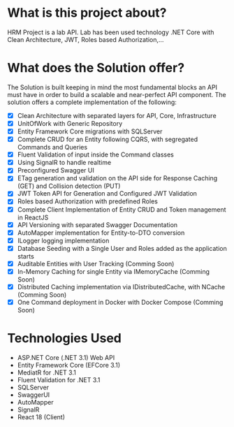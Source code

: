 # What is this project about?

HRM Project is a lab API. Lab has been used technology .NET Core with Clean Architecture, JWT, Roles based Authorization,...

# What does the Solution offer?

The Solution is built keeping in mind the most fundamental blocks an API must have in order to build a scalable and near-perfect API component. The solution offers a complete implementation of the following:

- [x] Clean Architecture with separated layers for API, Core, Infrastructure
- [x] UnitOfWork with Generic Repository
- [x] Entity Framework Core migrations with SQLServer
- [x] Complete CRUD for an Entity following CQRS, with segregated Commands and Queries
- [x] Fluent Validation of input inside the Command classes
- [x] Using SignalR to handle realtime
- [x] Preconfigured Swagger UI
- [x] ETag generation and validation on the API side for Response Caching (GET) and Collision detection (PUT)
- [x] JWT Token API for Generation and Configured JWT Validation
- [x] Roles based Authorization with predefined Roles
- [x] Complete Client Implementation of Entity CRUD and Token management in ReactJS
- [x] API Versioning with separated Swagger Documentation
- [x] AutoMapper implementation for Entity-to-DTO conversion
- [x] ILogger logging implementation
- [x] Database Seeding with a Single User and Roles added as the application starts
- [x] Auditable Entities with User Tracking (Comming Soon)
- [x] In-Memory Caching for single Entity via IMemoryCache (Comming Soon)
- [x] Distributed Caching implementation via IDistributedCache, with NCache (Comming Soon)
- [x] One Command deployment in Docker with Docker Compose (Comming Soon)

# Technologies Used

* ASP.NET Core (.NET 3.1) Web API
* Entity Framework Core (EFCore 3.1)
* MediatR for .NET 3.1
* Fluent Validation for .NET 3.1
* SQLServer
* SwaggerUI
* AutoMapper
* SignalR
* React 18 (Client)
